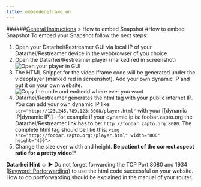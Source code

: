 ```yaml
---
title: embeddediframe_en
---
```

######[General Instructions](/restreamer/wiki/general_instructions_en.html) > How to embed Snapshot
#How to embed Snapshot
To embed your Snapshot follow the next steps:

1. Open your Datarhei/Restreamer GUI via local IP of your Datarhei/Restreamer device in the webbrowser of you choice  
2. Open the Datarhei/Restreamer player (marked red in screenshot) ![Open your player in GUI](http://datarhei.org/wiki/pic/screenshot_player.jpg) 
3. The HTML Snippet for the video iframe code will be generated under the videoplayer (marked red in screenshot). Add your own dynamic IP and put it on your own website. ![Copy the code and embedd where ever you want](http://datarhei.org/wiki/pic/screenshot_player_iframecode.jpg)  
4. Datarhei/Restreamer generates the html tag with your public internet IP. You can add your own dynamic IP like: `scr="http://123.245.789.123:8008/player.html"` with your [[dynamic IP|dynamic IP]] - for example if your dynamic ip is: foobar.zapto.org the Datarhei/Restreamer link has to be: `http://foobar.zapto.org:8080`. The complete html tag should be like this: `<img src="http://foobar.zapto.org:/player.html" width="800" height="450">`   
5. Change the size over width and height. **Be patient of the correct aspect ratio for a pretty video!***

**Datarhei Hint ☺** ► Do not forget forwarding the TCP Port 8080 and 1934 ([Keyword: Porforwarding](/restreamer/wiki/portforwarding_en.html)) to use the html code successful on your website. How to do portforwarding should be explained in the manual of your router.
